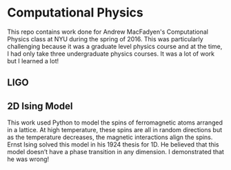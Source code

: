 # Computational Physics
This repo contains work done for Andrew MacFadyen's Computational Physics class at NYU during the spring of 2016. This was particularly challenging because it was a graduate level physics course and at the time, I had only take three undergraduate physics courses. It was a lot of work but I learned a lot!

## LIGO

## 2D Ising Model

This work used Python to model the spins of ferromagnetic atoms arranged in a lattice. At high temperature, these spins are all in random directions but as the temperature decreases, the magnetic interactions align the spins. Ernst Ising solved this model in his 1924 thesis for 1D. He believed that this model doesn’t have a phase transition in any dimension. I demonstrated that he was wrong!

